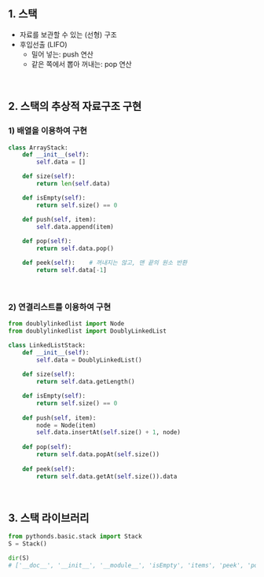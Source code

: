 ## 1. 스택

- 자료를 보관할 수 있는 (선형) 구조
- 후입선출 (LIFO)
    - 밀어 넣는: push 연산
    - 같은 쪽에서 뽑아 꺼내는: pop 연산

<br>

## 2. 스택의 추상적 자료구조 구현

### 1) 배열을 이용하여 구현

```python
class ArrayStack:
    def __init__(self):
        self.data = []

    def size(self):
        return len(self.data)

    def isEmpty(self):
        return self.size() == 0

    def push(self, item):
        self.data.append(item)
    
    def pop(self):
        return self.data.pop()

    def peek(self):    # 꺼내지는 않고, 맨 끝의 원소 반환
        return self.data[-1]
```

<br>

### 2) 연결리스트를 이용하여 구현

```python
from doublylinkedlist import Node
from doublylinkedlist import DoublyLinkedList

class LinkedListStack:
    def __init__(self):
        self.data = DoublyLinkedList()
    
    def size(self):
        return self.data.getLength()

    def isEmpty(self):
        return self.size() == 0
    
    def push(self, item):
        node = Node(item)
        self.data.insertAt(self.size() + 1, node)
    
    def pop(self):
        return self.data.popAt(self.size())
    
    def peek(self):
        return self.data.getAt(self.size()).data
```

<br>

## 3. 스택 라이브러리

```python
from pythonds.basic.stack import Stack
S = Stack()

dir(S)
# ['__doc__', '__init__', '__module__', 'isEmpty', 'items', 'peek', 'pop', 'push', ...]
```